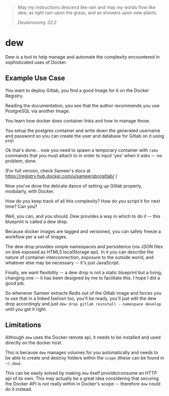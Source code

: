 > May my instructions descend like rain and may my words flow like dew, as light rain upon the grass, and as showers upon new plants.
>
> *Deuteronomy 32:2*

# dew

Dew is a tool to help manage and automate the complexity encountered in sophisticated uses of Docker.

## Example Use Case

You want to deploy Gitlab, you find a good Image for it on the Docker Registry.

Reading the documentation, you see that the author recommends you use PostgreSQL via another Image.

You learn how docker does container links and how to manage those.

You setup the postgres container and write down the generated username and password so you can create the user and database for Gitlab on it using `psql` 

Ok that's done... now you need to spawn a temporary container with `rake` commands that you must attach to in order to input 'yes' when it asks -- no problem, done.

(For full version, check Sameer's docs at https://registry.hub.docker.com/u/sameersbn/gitlab/ )

Now you've done the delicate dance of setting up Gitlab properly, modularly, with Docker.

How do you keep track of all this complexity? How do you script it for next time? Can you?

Well, you can, and you should. Dew provides a way in which to do it -- this blueprint is called a dew drop.

Because docker images are tagged and versioned, you can safely freeze a workflow per a set of Images.

The dew drop provides simple namespaces and persistence (via JSON files on disk exposed as HTML5 localStorage api). In it you can describe the nature of container interconnection, exposure to the outside world, and whatever else may be necessary -- it's just JavaScript.

Finally, we want flexibility -- a dew drop is not a static blueprint but a living, changing one -- it has been designed by me to facilitate this. I hope I did a good job.

So whenever Sameer extracts Redis out of the Gitlab image and forces you to use that in a linked fashion too, you'll be ready, you'll just edit the dew drop accordingly and just `dew drop gitlab reinstall --namespace develop` until you get it right.

## Limitations

Although `dew` uses the Docker remote api, it needs to be installed and used directly on the docker host.

This is because `dew` manages volumes for you automatically and needs to be able to create and destroy folders within the `scope` (these can be found in `~/.dew`).

This can be easily solved by making `dew` itself provide/consume an HTTP api of its own. This may actually be a great idea considering that securing the Docker API is not really within in Docker's scope -- therefore `dew` could do it instead.
